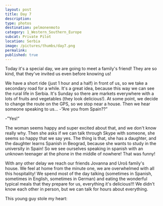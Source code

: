 ```yaml
---
layout: post
title: Day 7
description: 
type: photos
destination: pelmonenmoto
category: 1_Western_Southern_Europe
subcat: Private Pilot
location: Serbia
image: /pictures/thumbs/day7.png
permalink: 
published: true
---
```


Today it's a special day, we are going to meet a family's friend! They are so kind, that they've invited us even before knowing us!

We have a short ride (just 1 hour and a half) in front of us, so we take a secondary road for a while. It's a great idea, because this way we can see the rural life in Serbia. It's Sunday so there are markets everywhere with a lots of fruits and vegetables (they look delicious!). At some point, we decide to change the route on the GPS, so we stop near a house. Then we hear someone speaking to us... -”Are you from Spain??”

-”Yes!”

The woman seems happy and super excited about that, and we don't know really why. Then she asks if we can talk through Skype with someone, she seems so happy that we say yes. The thing is that, she has a daughter, and the daughter learns Spanish in Beograd, because she wants to study in the university in Spain! So we see ourselves speaking in spanish with an unknown teenager at the phone in the middle of nowhere! That was funny!

With any other delay we reach our friends Jovanna and Uroš family's house. We feel at home from the minute one, we are overwhelmed with all this hospitality! We spend most of the day talking (sometimes in Spanish, sometimes in English, sometimes in German) and eating the wonderful typical meals that they prepare for us, everything it's delicious!!! We didn't know each other in person, but we can talk for hours about everything. 

This young guy stole my heart:

<p><a
href="https://lh3.googleusercontent.com/OuIjpjuGI-wP4uAzWCTKw0GrBK0J-OFrioewCTv1Vx-4MaZHuffzI_NBjmMSyQ6QOqoRVwRZ2KQ9aLnOQj0_BQyMDZmEvPzqbSKlNDuz2ko_4ILKn9F6tGSHeEPUyKHmoGsMbetw7LZjoAgN8JM_NL8VE8WcuoQxBeFnvi_dEn8hu31gxy0BcjUYx7kWSJoUCzYelWtNLjDZTrpEBgLJsSyLUWs1b1TRbkEkPWZsjumIi5Ul8gY17ljiGtXbVVtC5z3I61vLZdiG-J56_yL1Lkf9dsScM-jd_uuQD2C_Tsjsu4m9FG2H94972K41CWCwRilT6V7L539oZBKAR3Hyr2eeI_fpoXkpDDO5kLlHAqfzYoMDYBe9IADO7I6ED3Pzat3hspp1kn3uxNvefir9mcDUlzosRYRdjrVtGLEHEkbPtev-_JIvV7N6UkMGSkeN2pkZbkvxIgmk8ayjAmoveKeNN487oqHvBM_acYsZYLr6nq6QB95GIzZxc0_Y0Uwob0likPUQi6st6pB06SW-C_z8ktevq8gseSxnMOOAOfOJ125_NBMp93i-tm6JpcfXIt1Zag2t1niendU3wyiThtpm5MELEQ11-gZLm0-dIxEn9yW5VLxpZjX1i012HHekyXfY3MzATQ9909mm0vcA7_5t8NRZ8x_4Dw=w883-h662-no"> 
<img src="https://lh3.googleusercontent.com/OuIjpjuGI-wP4uAzWCTKw0GrBK0J-OFrioewCTv1Vx-4MaZHuffzI_NBjmMSyQ6QOqoRVwRZ2KQ9aLnOQj0_BQyMDZmEvPzqbSKlNDuz2ko_4ILKn9F6tGSHeEPUyKHmoGsMbetw7LZjoAgN8JM_NL8VE8WcuoQxBeFnvi_dEn8hu31gxy0BcjUYx7kWSJoUCzYelWtNLjDZTrpEBgLJsSyLUWs1b1TRbkEkPWZsjumIi5Ul8gY17ljiGtXbVVtC5z3I61vLZdiG-J56_yL1Lkf9dsScM-jd_uuQD2C_Tsjsu4m9FG2H94972K41CWCwRilT6V7L539oZBKAR3Hyr2eeI_fpoXkpDDO5kLlHAqfzYoMDYBe9IADO7I6ED3Pzat3hspp1kn3uxNvefir9mcDUlzosRYRdjrVtGLEHEkbPtev-_JIvV7N6UkMGSkeN2pkZbkvxIgmk8ayjAmoveKeNN487oqHvBM_acYsZYLr6nq6QB95GIzZxc0_Y0Uwob0likPUQi6st6pB06SW-C_z8ktevq8gseSxnMOOAOfOJ125_NBMp93i-tm6JpcfXIt1Zag2t1niendU3wyiThtpm5MELEQ11-gZLm0-dIxEn9yW5VLxpZjX1i012HHekyXfY3MzATQ9909mm0vcA7_5t8NRZ8x_4Dw=w883-h662-no" alt=""></a></p>